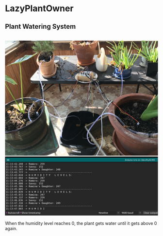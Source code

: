# LazyPlantOwner
## Plant Watering System
<br>
<img src="https://github.com/lastralab/LazyPlantOwner/blob/main/IMG_1798.jpg" />
<br>
<img src="https://github.com/lastralab/LazyPlantOwner/blob/main/Screenshot%20from%202022-03-22%2011-13-47.png" />

When the humidity level reaches 0, the plant gets water until it gets above 0 again.
